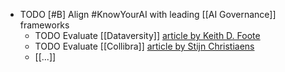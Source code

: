 - TODO [#B] Align #KnowYourAI with leading [[AI Governance]] frameworks
	- TODO Evaluate [[Dataversity]] [article by Keith D. Foote](https://www.dataversity.net/ai-governance-best-practices/)
	- TODO Evaluate [[Collibra]] [article by Stijn Christiaens](https://www.collibra.com/us/en/blog/ai-governance-why-our-tested-framework-is-essential-in-an-ai-world)
	- [[...]]
